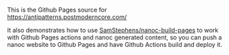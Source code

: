 This is the Github Pages source for https://antipatterns.postmoderncore.com/

It also demonstrates how to use [SamStephens/nanoc-build-pages](https://github.com/SamStephens/nanoc-build-pages) to work with Github Pages
actions and nanoc generated content, so you can push a nanoc website to Github Pages and have Github Actions build and deploy it.
